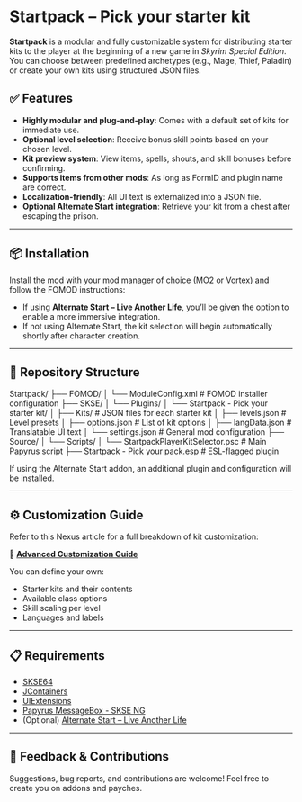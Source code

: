 # Startpack – Pick your starter kit

**Startpack** is a modular and fully customizable system for distributing starter kits to the player at the beginning of a new game in *Skyrim Special Edition*. You can choose between predefined archetypes (e.g., Mage, Thief, Paladin) or create your own kits using structured JSON files.

## ✅ Features

- **Highly modular and plug-and-play**: Comes with a default set of kits for immediate use.
- **Optional level selection**: Receive bonus skill points based on your chosen level.
- **Kit preview system**: View items, spells, shouts, and skill bonuses before confirming.
- **Supports items from other mods**: As long as FormID and plugin name are correct.
- **Localization-friendly**: All UI text is externalized into a JSON file.
- **Optional Alternate Start integration**: Retrieve your kit from a chest after escaping the prison.

---

## 📦 Installation

Install the mod with your mod manager of choice (MO2 or Vortex) and follow the FOMOD instructions:

- If using **Alternate Start – Live Another Life**, you’ll be given the option to enable a more immersive integration.
- If not using Alternate Start, the kit selection will begin automatically shortly after character creation.

---

## 📁 Repository Structure

Startpack/
├── FOMOD/
│ └── ModuleConfig.xml # FOMOD installer configuration
├── SKSE/
│ └── Plugins/
│ └── Startpack - Pick your starter kit/
│ ├── Kits/ # JSON files for each starter kit
│ ├── levels.json # Level presets
│ ├── options.json # List of kit options
│ ├── langData.json # Translatable UI text
│ └── settings.json # General mod configuration
├── Source/
│ └── Scripts/
│ └── StartpackPlayerKitSelector.psc # Main Papyrus script
├── Startpack - Pick your pack.esp # ESL-flagged plugin


If using the Alternate Start addon, an additional plugin and configuration will be installed.

---

## ⚙️ Customization Guide

Refer to this Nexus article for a full breakdown of kit customization:

**📄 [Advanced Customization Guide](https://www.nexusmods.com/skyrimspecialedition/articles/10534)**

You can define your own:
- Starter kits and their contents
- Available class options
- Skill scaling per level
- Languages and labels

---

## 📋 Requirements

- [SKSE64](https://skse.silverlock.org/)
- [JContainers](https://www.nexusmods.com/skyrimspecialedition/mods/49743)
- [UIExtensions](https://www.nexusmods.com/skyrimspecialedition/mods/17561)
- [Papyrus MessageBox - SKSE NG](https://www.nexusmods.com/skyrimspecialedition/mods/10820)
- (Optional) [Alternate Start – Live Another Life](https://www.nexusmods.com/skyrimspecialedition/mods/272)

---

## 📣 Feedback & Contributions

Suggestions, bug reports, and contributions are welcome! Feel free to create you on addons and payches. 
